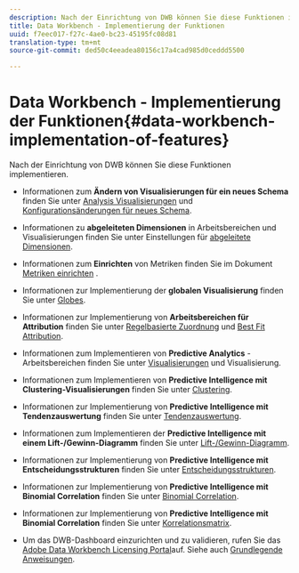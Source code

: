 ```yaml
---
description: Nach der Einrichtung von DWB können Sie diese Funktionen implementieren.
title: Data Workbench - Implementierung der Funktionen
uuid: f7eec017-f27c-4ae0-bc23-45195fc08d81
translation-type: tm+mt
source-git-commit: ded50c4eeadea80156c17a4cad985d0ceddd5500

---
```



# Data Workbench - Implementierung der Funktionen{#data-workbench-implementation-of-features}

Nach der Einrichtung von DWB können Sie diese Funktionen implementieren.

* Informationen zum **Ändern von Visualisierungen für ein neues Schema** finden Sie unter [Analysis Visualisierungen](https://docs.adobe.com/content/help/en/data-workbench/using/client/analysis-visualizations/c-analysis-vis.html) und [Konfigurationsänderungen für neues Schema](../../../home/dwb-implement-overview/dwb-implement-deliver/dwb-implement-config-new-schema.md#concept-9aced98e988b48ebbf9e6607c182d0de).

* Informationen zu **abgeleiteten Dimensionen** in Arbeitsbereichen und Visualisierungen finden Sie unter Einstellungen für [abgeleitete Dimensionen](../../../home/dwb-implement-overview/dwb-implement-deliver/dwb-implement-derived-dims.md#concept-19a5c554ac3e4bc9b86b9aaca5f8cad6).

* Informationen zum **Einrichten** von Metriken finden Sie im Dokument [Metriken einrichten](../../../home/dwb-implement-overview/dwb-implement-configure/dwb-implement-metric-setup.md#concept-f568a931db5b4b62b7b1e7827c7f7bf6) .

* Informationen zur Implementierung der **globalen Visualisierung** finden Sie unter [Globes](https://docs.adobe.com/content/help/en/data-workbench/using/client/analysis-visualizations/globes/c-globes.html).

* Informationen zur Implementierung von **Arbeitsbereichen für Attribution** finden Sie unter [Regelbasierte Zuordnung](https://docs.adobe.com/help/en/data-workbench/using/client/attribution-reports/c-rules-attrib.html) und [Best Fit Attribution](https://docs.adobe.com/help/en/data-workbench/using/client/attribution-reports/c-attrib-algorithmic.html).

* Informationen zum Implementieren von **Predictive Analytics** -Arbeitsbereichen finden Sie unter [Visualisierungen](https://docs.adobe.com/content/help/en/data-workbench/using/client/visualizations/c-vis.html) und Visualisierung.

* Informationen zum Implementieren von **Predictive Intelligence mit Clustering-Visualisierungen** finden Sie unter [Clustering](https://docs.adobe.com/help/en/data-workbench/using/client/analysis-visualizations/visitor-cluster/c-visitor-cluster.html).

* Informationen zur Implementierung von **Predictive Intelligence mit Tendenzauswertung** finden Sie unter [Tendenzauswertung](https://docs.adobe.com/content/help/en/data-workbench/using/client/analysis-visualizations/visitor-propensity/c-visitor-propensity.html).

* Informationen zum Implementieren der **Predictive Intelligence mit einem Lift-/Gewinn-Diagramm** finden Sie unter [Lift-/Gewinn-Diagramm](https://docs.adobe.com/content/help/en/data-workbench/using/client/analysis-visualizations/visitor-propensity/c-propensity-gain-lift-chart.html).

* Informationen zur Implementierung von **Predictive Intelligence mit Entscheidungsstrukturen** finden Sie unter [Entscheidungsstrukturen](https://docs.adobe.com/content/help/en/data-workbench/using/client/analysis-visualizations/decision-trees/c-decision-trees.html).

* Informationen zur Implementierung von **Predictive Intelligence mit Binomial Correlation** finden Sie unter [Binomial Correlation](https://docs.adobe.com/content/help/en/data-workbench/using/client/analysis-visualizations/correlation-analysis/c-correlation-analysis.html).

* Informationen zur Implementierung von **Predictive Intelligence mit Binomial Correlation** finden Sie unter [Korrelationsmatrix](https://docs.adobe.com/content/help/en/data-workbench/using/client/analysis-visualizations/correlation-analysis/c-correlation-analysis.html).

* Um das DWB-Dashboard einzurichten und zu validieren, rufen Sie das [Adobe Data Workbench Licensing Portal](https://license.visualsciences.com/License/#documentation)auf. Siehe auch [Grundlegende Anweisungen](../../../home/dwb-implement-overview/dwb-implement-provision/dwb-implement-onboarding.md#concept-e93aba41b26a410f959c5ca7f8e33355).

